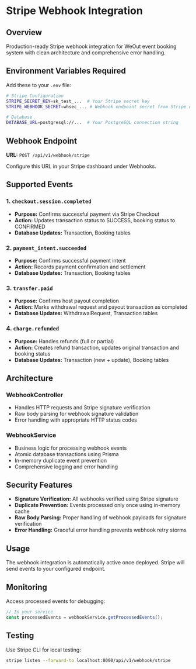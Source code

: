 # Stripe Webhook Integration

## Overview
Production-ready Stripe webhook integration for WeOut event booking system with clean architecture and comprehensive error handling.

## Environment Variables Required

Add these to your `.env` file:

```bash
# Stripe Configuration
STRIPE_SECRET_KEY=sk_test_...  # Your Stripe secret key
STRIPE_WEBHOOK_SECRET=whsec_... # Webhook endpoint secret from Stripe dashboard

# Database
DATABASE_URL=postgresql://...  # Your PostgreSQL connection string
```

## Webhook Endpoint

**URL:** `POST /api/v1/webhook/stripe`

Configure this URL in your Stripe dashboard under Webhooks.

## Supported Events

### 1. `checkout.session.completed`
- **Purpose:** Confirms successful payment via Stripe Checkout
- **Action:** Updates transaction status to SUCCESS, booking status to CONFIRMED
- **Database Updates:** Transaction, Booking tables

### 2. `payment_intent.succeeded` 
- **Purpose:** Confirms successful payment intent
- **Action:** Records payment confirmation and settlement
- **Database Updates:** Transaction, Booking tables

### 3. `transfer.paid`
- **Purpose:** Confirms host payout completion
- **Action:** Marks withdrawal request and payout transaction as completed
- **Database Updates:** WithdrawalRequest, Transaction tables

### 4. `charge.refunded`
- **Purpose:** Handles refunds (full or partial)
- **Action:** Creates refund transaction, updates original transaction and booking status
- **Database Updates:** Transaction (new + update), Booking tables

## Architecture

### WebhookController
- Handles HTTP requests and Stripe signature verification
- Raw body parsing for webhook signature validation
- Error handling with appropriate HTTP status codes

### WebhookService  
- Business logic for processing webhook events
- Atomic database transactions using Prisma
- In-memory duplicate event prevention
- Comprehensive logging and error handling

## Security Features

- **Signature Verification:** All webhooks verified using Stripe signature
- **Duplicate Prevention:** Events processed only once using in-memory cache
- **Raw Body Parsing:** Proper handling of webhook payloads for signature verification
- **Error Handling:** Graceful error handling prevents webhook retry storms

## Usage

The webhook integration is automatically active once deployed. Stripe will send events to your configured endpoint.

## Monitoring

Access processed events for debugging:
```typescript
// In your service
const processedEvents = webhookService.getProcessedEvents();
```

## Testing

Use Stripe CLI for local testing:
```bash
stripe listen --forward-to localhost:8000/api/v1/webhook/stripe
```
